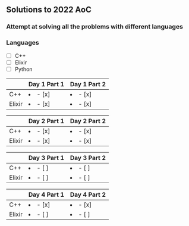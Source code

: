## Solutions to 2022 AoC

### Attempt at solving all the problems with different languages

### Languages

- [ ] C++
- [ ] Elixir
- [ ] Python

|        | Day 1 Part 1  | Day 1 Part 2  |
|--------|---------------|---------------|
| C++    | <li>- [x] </li> | <li>- [x] </li> |
| Elixir | <li>- [x] </li> | <li>- [x] </li> |

|        | Day 2 Part 1  | Day 2 Part 2  |
|--------|---------------|---------------|
| C++    | <li>- [x] </li> | <li>- [x] </li> |
| Elixir | <li>- [x] </li> | <li>- [x] </li> |

|        | Day 3 Part 1  | Day 3 Part 2  |
|--------|---------------|---------------|
| C++    | <li>- [ ] </li> | <li>- [ ] </li> |
| Elixir | <li>- [ ] </li> | <li>- [ ] </li> |

|        | Day 4 Part 1  | Day 4 Part 2  |
|--------|---------------|---------------|
| C++    | <li>- [x] </li> | <li>- [x] </li> |
| Elixir | <li>- [ ] </li> | <li>- [ ] </li> |

